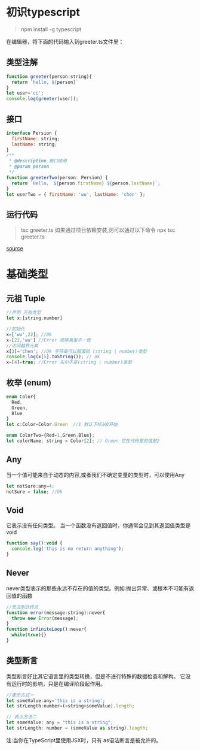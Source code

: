 # 初识typescript

>  npm install -g typescript

在编辑器，将下面的代码输入到greeter.ts文件里：

## 类型注解

```javascript
function greeter(person:string){
  return `hello, ${person}`
}
let user='cc';
console.log(greeter(user));
```

## 接口

```javascript
interface Persion {
  firstName: string;
  lastName: string;
}
/**
 * @description 接口使用
 * @param person
 */
function greeterTwo(person: Persion) {
  return `Hello， ${person.firstName} ${person.lastName}`;
}
let userTwo = { firstName: 'wu', lastName: 'chen' };
```
## 运行代码

> tsc greeter.ts
如果通过项目依赖安装,则可以通过以下命令
> npx tsc greeter.ts

[source](./basic-ts/greeter.ts)

# 基础类型

## 元祖 Tuple

```javascript
//声明 元祖类型
let x:[string,number]

//初始化
x=['wu',22]; //0k
x-[22,'wu'] //Error 顺序类型不一致 
//访问越界元素
x[3]='chen'; //Ok 字符串可以赋值给 (string | number)类型
console.log(x[5].toString()); // ok
x=[4]=true; //Error 布尔不是(string | number)类型
```
## 枚举 (enum)

```javascript
enum Color{
  Red,
  Green,
  Blue
}
let c:Color=Color.Green  //1 默认下标从0开始

enum ColorTwo={Red=1,Green,Blue};
let colorName: string = Color[2]; // Green 它在代码里的值是2
```
## Any
当一个值可能来自于动态的内容,或者我们不确定变量的类型时，可以使用Any

```javascript
let notSure:any=4;
notSure = false; //Ok
```

## Void 
它表示没有任何类型。 当一个函数没有返回值时，你通常会见到其返回值类型是 void

```javascript
function say():void {
  console.log('this is no return anything');
}
```
## Never
never类型表示的那些永远不存在的值的类型。例如:抛出异常、或根本不可能有返回值的函数
```javascript
//无法到达终点
function error(message:string):never{
  throw new Error(message);
}
function infiniteLoop():never{
  while(true){}
}
```





## 类型断言
类型断言好比其它语言里的类型转换，但是不进行特殊的数据检查和解构。 它没有运行时的影响，只是在编译阶段起作用。
```javascript
//表示方式一
let someValue:any='this is a string';
let strLength:number=(<string>someValue).length;
```
```javascript
// 表示方法二
let someValue: any = "this is a string";
let strLength: number = (someValue as string).length;
```
注:当你在TypeScript里使用JSX时，只有 as语法断言是被允许的。